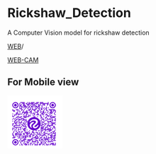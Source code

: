 # Rickshaw_Detection
A Computer Vision model for rickshaw detection

[WEB](https://detect.roboflow.com/?model=rikshaw_detection&version=15&api_key=j74RYTVzH7rgzVXSRH7l)/

[WEB-CAM](https://demo.roboflow.com/rikshaw_detection/15?publishable_key=rf_TBiPmiy6hSgJeoIanWOLPol4CIE2)

## For Mobile view
![Mobile](MOBILE.png)
